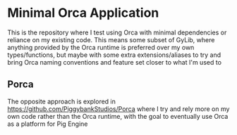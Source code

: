 # Minimal Orca Application
This is the repository where I test using Orca with minimal dependencies or reliance on my existing code. This means some subset of GyLib, where anything provided by the Orca runtime is preferred over my own types/functions, but maybe with some extra extensions/aliases to try and bring Orca naming conventions and feature set closer to what I'm used to

## Porca
The opposite approach is explored in https://github.com/PiggybankStudios/Porca where I try and rely more on my own code rather than the Orca runtime, with the goal to eventually use Orca as a platform for Pig Engine